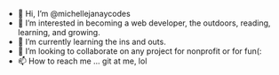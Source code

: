 - 👋 Hi, I’m @michellejanaycodes
- 👀 I’m interested in becoming a web developer, the outdoors, reading, learning, and growing.
- 🌱 I’m currently learning the ins and outs. 
- 💞️ I’m looking to collaborate on any project for nonprofit or for fun(:
- 📫 How to reach me ... git at me, lol

<!---
dearmichelley/dearmichelley is a ✨ special ✨ repository because its `README.md` (this file) appears on your GitHub profile.
You can click the Preview link to take a look at your changes.
--->
